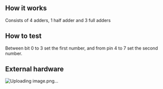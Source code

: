 <!---

This file is used to generate your project datasheet. Please fill in the information below and delete any unused
sections.

You can also include images in this folder and reference them in the markdown. Each image must be less than
512 kb in size, and the combined size of all images must be less than 1 MB.
-->

## How it works

Consists of 4 adders, 1 half adder and 3 full adders

## How to test

 Between bit 0 to 3 set the first number, and from pin 4 to 7 set the second number.

## External hardware

![Uploading image.png…]()

